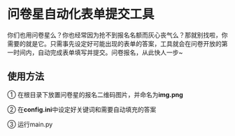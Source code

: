 # 问卷星自动化表单提交工具

你们也用问卷星么？你也经常因为抢不到报名名额而灰心丧气么？那就别找啦，你需要的就是它。只需事先设定好可能出现的表单的答案，工具就会在问卷开放的第一时间内，自动完成表单填写并提交。问卷报名，从此快人一步~

## 使用方法

① 在根目录下放置问卷星的报名二维码图片，并命名为**img.png**

② 在**config.ini**中设定好关键词和需要自动填充的答案

③ 运行main.py
